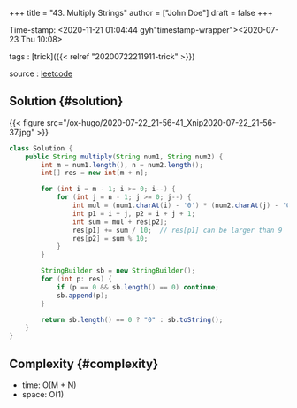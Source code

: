 +++
title = "43. Multiply Strings"
author = ["John Doe"]
draft = false
+++

Time-stamp: <2020-11-21 01:04:44 gyh"timestamp-wrapper"><span class="timestamp">&lt;2020-07-23 Thu 10:08&gt;</span></span>

tags
: [trick]({{< relref "20200722211911-trick" >}})

source
: [leetcode](https://leetcode.com/problems/multiply-strings/)


## Solution {#solution}

{{< figure src="/ox-hugo/2020-07-22_21-56-41_Xnip2020-07-22_21-56-37.jpg" >}}

```java
class Solution {
    public String multiply(String num1, String num2) {
        int m = num1.length(), n = num2.length();
        int[] res = new int[m + n];

        for (int i = m - 1; i >= 0; i--) {
            for (int j = n - 1; j >= 0; j--) {
                int mul = (num1.charAt(i) - '0') * (num2.charAt(j) - '0');
                int p1 = i + j, p2 = i + j + 1;
                int sum = mul + res[p2];
                res[p1] += sum / 10;  // res[p1] can be larger than 9
                res[p2] = sum % 10;
            }
        }

        StringBuilder sb = new StringBuilder();
        for (int p: res) {
            if (p == 0 && sb.length() == 0) continue;
            sb.append(p);
        }

        return sb.length() == 0 ? "0" : sb.toString();
    }
}
```


## Complexity {#complexity}

-   time: O(M + N)
-   space: O(1)
